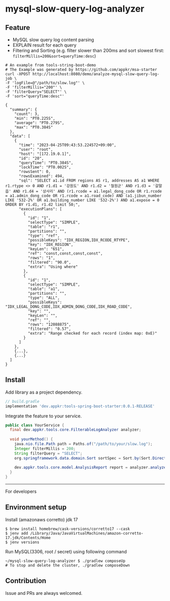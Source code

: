 # mysql-slow-query-log-analyzer

## Feature

- MySQL slow query log content parsing
- EXPLAIN result for each query
- Filtering and Sorting (e.g. filter slower than 200ms and sort slowest first: `filterMillis=200&sort=queryTime:desc`)

```shell
# An example from tools-string-boot-demo
# The Example was generated by https://github.com/appkr/msa-starter
curl -XPOST http://localhost:8080/demo/analyze-mysql-slow-query-log-job \
-F 'logFile=@"/path/to/slow.log"' \
-F 'filterMillis="200"' \
-F 'filterQuery="SELECT"' \
-F 'sort="queryTime:desc"'

{
  "summary": {
    "count": 3,
    "min": "PT0.225S",
    "average": "PT0.279S",
    "max": "PT0.384S"
  },
  "data": [
    {
      "time": "2023-04-25T09:43:53.224572+09:00",
      "user": "root",
      "host": "[172.19.0.1]",
      "id": "20",
      "queryTime": "PT0.384S",
      "lockTime": "PT0.002S",
      "rowsSent": 0,
      "rowsExamined": 494,
      "sql": "SELECT a1.id FROM regions AS r1, addresses AS a1 WHERE r1.rtype <> 0 AND r1.d1 = '강원도' AND r1.d2 = '철원군' AND r1.d3 = '갈말읍' AND r1.d4 = '상사리' AND (r1.rcode = a1.legal_dong_code OR r1.rcode = a1.admin_dong_code OR r1.rcode = a1.road_code) AND (a1.jibun_number LIKE '532-2%' OR a1.building_number LIKE '532-2%') AND a1.expose = 0 ORDER BY r1.d1, r1.d2 limit 50;",
      "executionPlans": [
        {
          "id": "1",
          "selectType": "SIMPLE",
          "table": "r1",
          "partitions": "",
          "type": "ref",
          "possibleKeys": "IDX_REGION,IDX_RCODE_RTYPE",
          "key": "IDX_REGION",
          "keyLen": "651",
          "ref": "const,const,const,const",
          "rows": "1",
          "filtered": "90.0",
          "extra": "Using where"
        },
        {
          "id": "1",
          "selectType": "SIMPLE",
          "table": "a1",
          "partitions": "",
          "type": "ALL",
          "possibleKeys": "IDX_LEGAL_DONG_CODE,IDX_ADMIN_DONG_CODE,IDX_ROAD_CODE",
          "key": "",
          "keyLen": "",
          "ref": "",
          "rows": "12088875",
          "filtered": "0.57",
          "extra": "Range checked for each record (index map: 0xE)"
        }
      ]
    },
    {...},
    {...}
  ]
}
```

## Install

Add library as a project dependency.

```groovy
// build.gradle
implementation 'dev.appkr:tools-spring-boot-starter:0.0.1-RELEASE'
```

Integrate the feature to your service.

```java
public class YourService {
  final dev.appkr.tools.core.FilterableLogAnalyzer analyzer;
  
  void yourMethod() {
    java.nio.file.Path path = Paths.of("/path/to/your/slow.log");
    Integer filterMillis = 200;
    String filterQuery = "SELECT";
    org.springframework.data.domain.Sort sortSpec = Sort.by(Sort.Direction.DESC, "queryTime");
    
    dev.appkr.tools.core.model.AnalysisReport report = analyzer.analyze(path, filterMillis, filterQuery, sortSpec);
  }
}
```

---

For developers

## Environment setup

Install (amazonaws corretto) jdk 17
```shell
$ brew install homebrew/cask-versions/corretto17 --cask
$ jenv add /Library/Java/JavaVirtualMachines/amazon-corretto-17.jdk/Contents/Home
$ jenv versions
```

Run MySQL(3306, root / secret) using following command
```shell
~/mysql-slow-query-log-analyzer $ ./gradlew composeUp
# To stop and delete the cluster, ./gradlew composeDown
```

## Contribution

Issue and PRs are always welcomed.
